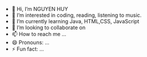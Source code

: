 - 👋 Hi, I’m NGUYEN HUY
- 👀 I’m interested in coding, reading, listening to music.
- 🌱 I’m currently learning Java, HTML,CSS, JavaScript
- 💞️ I’m looking to collaborate on 
- 📫 How to reach me ...
- 😄 Pronouns: ...
- ⚡ Fun fact: ...

<!---
jeuanguyenhuy/jeuanguyenhuy is a ✨ special ✨ repository because its `README.md` (this file) appears on your GitHub profile.
You can click the Preview link to take a look at your changes.
--->

